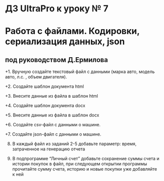 # ДЗ UltraPro к уроку № 7

# Работа с файлами. Кодировки, сериализация данных, json

## под руководством Д.Ермилова

+1. Вручную создайте текстовый файл с данными 
(марка авто, модель авто, л.с. , объем двигателя).

+2. Создайте шаблон документа html

+3. Внесите данные из файла в шаблон html

+4. Создайте шаблон документа docx

+5. Внесите данные из файла в шаблон docx

+6. Создайте csv-файл с данными о машине.

+7. Создайте json-файл с данными о машине.

8. В каждый файл из заданий 2-5 добавьте параметр: 
время, затраченное на генерацию отчета

9. В подпрограмме “Личный счет” добавьте сохранение суммы счета и истории покупок в файл, 
при следующем открытии программы прочитайте сумму счета, 
историю и новые покупки уже добавляйте к ней
